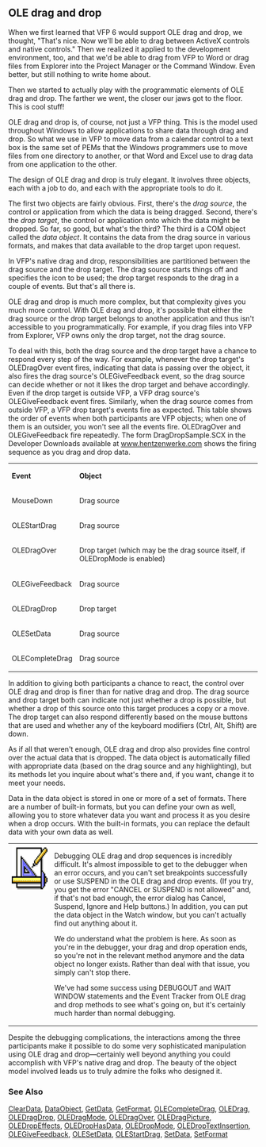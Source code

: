 ## OLE drag and drop

When we first learned that VFP 6 would support OLE drag and drop, we thought, "That's nice. Now we'll be able to drag between ActiveX controls and native controls." Then we realized it applied to the development environment, too, and that we'd be able to drag from VFP to Word or drag files from Explorer into the Project Manager or the Command Window. Even better, but still nothing to write home about.

Then we started to actually play with the programmatic elements of OLE drag and drop. The farther we went, the closer our jaws got to the floor. This is cool stuff!

OLE drag and drop is, of course, not just a VFP thing. This is the model used throughout Windows to allow applications to share data through drag and drop. So what we use in VFP to move data from a calendar control to a text box is the same set of PEMs that the Windows programmers use to move files from one directory to another, or that Word and Excel use to drag data from one application to the other.

The design of OLE drag and drop is truly elegant. It involves three objects, each with a job to do, and each with the appropriate tools to do it.

The first two objects are fairly obvious. First, there's the *drag source*, the control or application from which the data is being dragged. Second, there's the *drop target*, the control or application onto which the data might be dropped. So far, so good, but what's the third? The third is a COM object called the *data object*. It contains the data from the drag source in various formats, and makes that data available to the drop target upon request.

In VFP's native drag and drop, responsibilities are partitioned between the drag source and the drop target. The drag source starts things off and specifies the icon to be used; the drop target responds to the drag in a couple of events. But that's all there is.

OLE drag and drop is much more complex, but that complexity gives you much more control. With OLE drag and drop, it's possible that either the drag source or the drop target belongs to another application and thus isn't accessible to you programmatically. For example, if you drag files into VFP from Explorer, VFP owns only the drop target, not the drag source.

To deal with this, both the drag source and the drop target have a chance to respond every step of the way. For example, whenever the drop target's OLEDragOver event fires, indicating that data is passing over the object, it also fires the drag source's OLEGiveFeedback event, so the drag source can decide whether or not it likes the drop target and behave accordingly. Even if the drop target is outside VFP, a VFP drag source's OLEGiveFeedback event fires. Similarly, when the drag source comes from outside VFP, a VFP drop target's events fire as expected. This table shows the order of events when both participants are VFP objects; when one of them is an outsider, you won't see all the events fire. OLEDragOver and OLEGiveFeedback fire repeatedly. The form DragDropSample.SCX in the Developer Downloads available at <a href="http://www.hentzenwerke.com/" target="_blank">www.hentzenwerke.com</a> shows the firing sequence as you drag and drop data.

<table>
<tr>
  <td width="25%" valign="top">
  <p><b>Event</b></p>
  </td>
  <td width=75% valign=top>
  <p><b>Object</b></p>
  </td>
 </tr>
<tr>
  <td width="25%" valign="top">
  <p>MouseDown</p>
  </td>
  <td width=75% valign=top>
  <p>Drag source</p>
  </td>
 </tr>
<tr>
  <td width="25%" valign="top">
  <p>OLEStartDrag</p>
  </td>
  <td width=75% valign=top>
  <p>Drag source</p>
  </td>
 </tr>
<tr>
  <td width="25%" valign="top">
  <p>OLEDragOver</p>
  </td>
  <td width=75% valign=top>
  <p>Drop target (which may be the drag source itself, if OLEDropMode is enabled)</p>
  </td>
 </tr>
<tr>
  <td width="25%" valign="top">
  <p>OLEGiveFeedback</p>
  </td>
  <td width=75% valign=top>
  <p>Drag source</p>
  </td>
 </tr>
<tr>
  <td width="25%" valign="top">
  <p>OLEDragDrop</p>
  </td>
  <td width=75% valign=top>
  <p>Drop target</p>
  </td>
 </tr>
<tr>
  <td width="25%" valign="top">
  <p>OLESetData</p>
  </td>
  <td width=75% valign=top>
  <p>Drag source</p>
  </td>
 </tr>
<tr>
  <td width="25%" valign="top">
  <p>OLECompleteDrag</p>
  </td>
  <td width=75% valign=top>
  <p>Drag source</p>
  </td>
 </tr>
</table>

In addition to giving both participants a chance to react, the control over OLE drag and drop is finer than for native drag and drop. The drag source and drop target both can indicate not just whether a drop is possible, but whether a drop of this source onto this target produces a copy or a move. The drop target can also respond differently based on the mouse buttons that are used and whether any of the keyboard modifiers (Ctrl, Alt, Shift) are down. 

As if all that weren't enough, OLE drag and drop also provides fine control over the actual data that is dropped. The data object is automatically filled with appropriate data (based on the drag source and any highlighting), but its methods let you inquire about what's there and, if you want, change it to meet your needs. 

Data in the data object is stored in one or more of a set of formats. There are a number of built-in formats, but you can define your own as well, allowing you to store whatever data you want and process it as you desire when a drop occurs. With the built-in formats, you can replace the default data with your own data as well.

<table>
<tr>
  <td width="17%" valign="top">
<img border="0" width="94" height="93" src="Design.gif">
  </td>
  <td width=83%>
  <p>Debugging OLE drag and drop sequences is incredibly difficult. It's almost impossible to get to the debugger when an error occurs, and you can't set breakpoints successfully or use SUSPEND in the OLE drag and drop events. (If you try, you get the error &quot;CANCEL or SUSPEND is not allowed&quot; and, if that's not bad enough, the error dialog has Cancel, Suspend, Ignore and Help buttons.) In addition, you can put the data object in the Watch window, but you can't actually find out anything about it.</p>
  <p>We do understand what the problem is here. As soon as you're in the debugger, your drag and drop operation ends, so you're not in the relevant method anymore and the data object no longer exists. Rather than deal with that issue, you simply can't stop there.</p>
  <p>We've had some success using DEBUGOUT and WAIT WINDOW statements and the Event Tracker from OLE drag and drop methods to see what's going on, but it's certainly much harder than normal debugging.</p>
  </td>
 </tr>
</table>

Despite the debugging complications, the interactions among the three participants make it possible to do some very sophisticated manipulation using OLE drag and drop&mdash;certainly well beyond anything you could accomplish with VFP's native drag and drop. The beauty of the object model involved leads us to truly admire the folks who designed it.

### See Also

[ClearData](s4g776.md), [DataObject](s4g770.md), [GetData](s4g776.md), [GetFormat](s4g778.md), [OLECompleteDrag](s4g824.md), [OLEDrag](s4g824.md), [OLEDragDrop](s4g823.md), [OLEDragMode](s4g825.md), [OLEDragOver](s4g823.md), [OLEDragPicture](s4g826.md), [OLEDropEffects](s4g827.md), [OLEDropHasData](s4g827.md), [OLEDropMode](s4g825.md), [OLEDropTextInsertion](s4g828.md), [OLEGiveFeedback](s4g826.md), [OLESetData](s4g829.md), [OLEStartDrag](s4g824.md), [SetData](s4g776.md), [SetFormat](s4g778.md)